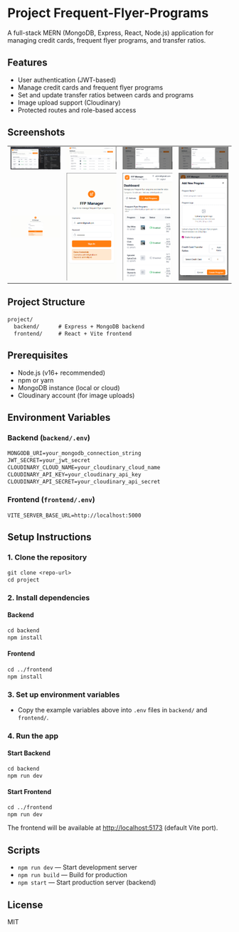 # Project Frequent-Flyer-Programs

A full-stack MERN (MongoDB, Express, React, Node.js) application for managing credit cards, frequent flyer programs, and transfer ratios.

## Features
- User authentication (JWT-based)
- Manage credit cards and frequent flyer programs
- Set and update transfer ratios between cards and programs
- Image upload support (Cloudinary)
- Protected routes and role-based access

## Screenshots

<table>
  <tr>
    <td><img src="./screenshots/2025-07-01_23h17_26.png" width="200"/></td>
    <td><img src="./screenshots/2025-07-01_23h52_47.png" width="200"/></td>
    <td><img src="./screenshots/2025-07-01_23h52_58.png" width="200"/></td>
    <td><img src="./screenshots/2025-07-01_23h53_05.png" width="200"/></td>
  </tr>
  <tr>
    <td><img src="./screenshots/2025-07-01_23h54_04.png" width="200"/></td>
    <td><img src="./screenshots/2025-07-01_23h54_31.png" width="200"/></td>
    <td><img src="./screenshots/2025-07-01_23h54_44.png" width="200"/></td>
    <td><img src="./screenshots/2025-07-01_23h54_51.png" width="200"/></td>
  </tr>
</table>

## Project Structure
```
project/
  backend/      # Express + MongoDB backend
  frontend/     # React + Vite frontend
```

## Prerequisites
- Node.js (v16+ recommended)
- npm or yarn
- MongoDB instance (local or cloud)
- Cloudinary account (for image uploads)

## Environment Variables

### Backend (`backend/.env`)
```
MONGODB_URI=your_mongodb_connection_string
JWT_SECRET=your_jwt_secret
CLOUDINARY_CLOUD_NAME=your_cloudinary_cloud_name
CLOUDINARY_API_KEY=your_cloudinary_api_key
CLOUDINARY_API_SECRET=your_cloudinary_api_secret
```

### Frontend (`frontend/.env`)
```
VITE_SERVER_BASE_URL=http://localhost:5000
```

## Setup Instructions

### 1. Clone the repository
```
git clone <repo-url>
cd project
```

### 2. Install dependencies
#### Backend
```
cd backend
npm install
```
#### Frontend
```
cd ../frontend
npm install
```

### 3. Set up environment variables
- Copy the example variables above into `.env` files in `backend/` and `frontend/`.

### 4. Run the app
#### Start Backend
```
cd backend
npm run dev
```
#### Start Frontend
```
cd ../frontend
npm run dev
```

The frontend will be available at [http://localhost:5173](http://localhost:5173) (default Vite port).

## Scripts
- `npm run dev` — Start development server
- `npm run build` — Build for production
- `npm start` — Start production server (backend)

## License
MIT 
